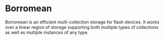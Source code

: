 # Borromean

Borromean is an efficient multi-collection storage for flash devices. It works over a linear region of storage supporting both multiple types of collections as well as multiple instances of any type.